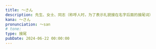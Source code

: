 ```yaml
---
title: ～さん
description: 先生、女士、同志（称呼人时，为了表示礼貌接在名字后面的接尾词）
kana: ～さん
pronunciation: 〜san
# tone: 
type: 接尾
pubDate: 2024-06-22 00:00:00
---
```

